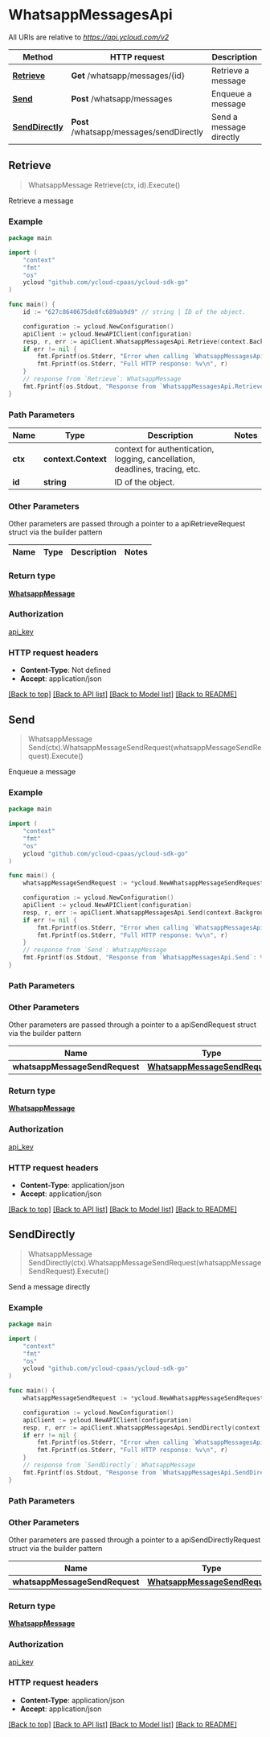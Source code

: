 # WhatsappMessagesApi

All URIs are relative to *https://api.ycloud.com/v2*

Method | HTTP request | Description
------------- | ------------- | -------------
[**Retrieve**](WhatsappMessagesApi.md#Retrieve) | **Get** /whatsapp/messages/{id} | Retrieve a message
[**Send**](WhatsappMessagesApi.md#Send) | **Post** /whatsapp/messages | Enqueue a message
[**SendDirectly**](WhatsappMessagesApi.md#SendDirectly) | **Post** /whatsapp/messages/sendDirectly | Send a message directly



## Retrieve

> WhatsappMessage Retrieve(ctx, id).Execute()

Retrieve a message



### Example

```go
package main

import (
    "context"
    "fmt"
    "os"
    ycloud "github.com/ycloud-cpaas/ycloud-sdk-go"
)

func main() {
    id := "627c8640675de8fc689ab9d9" // string | ID of the object.

    configuration := ycloud.NewConfiguration()
    apiClient := ycloud.NewAPIClient(configuration)
    resp, r, err := apiClient.WhatsappMessagesApi.Retrieve(context.Background(), id).Execute()
    if err != nil {
        fmt.Fprintf(os.Stderr, "Error when calling `WhatsappMessagesApi.Retrieve``: %v\n", err)
        fmt.Fprintf(os.Stderr, "Full HTTP response: %v\n", r)
    }
    // response from `Retrieve`: WhatsappMessage
    fmt.Fprintf(os.Stdout, "Response from `WhatsappMessagesApi.Retrieve`: %v\n", resp)
}
```

### Path Parameters


Name | Type | Description  | Notes
------------- | ------------- | ------------- | -------------
**ctx** | **context.Context** | context for authentication, logging, cancellation, deadlines, tracing, etc.
**id** | **string** | ID of the object. | 

### Other Parameters

Other parameters are passed through a pointer to a apiRetrieveRequest struct via the builder pattern


Name | Type | Description  | Notes
------------- | ------------- | ------------- | -------------


### Return type

[**WhatsappMessage**](WhatsappMessage.md)

### Authorization

[api_key](../README.md#api_key)

### HTTP request headers

- **Content-Type**: Not defined
- **Accept**: application/json

[[Back to top]](#) [[Back to API list]](../README.md#documentation-for-api-endpoints)
[[Back to Model list]](../README.md#documentation-for-models)
[[Back to README]](../README.md)


## Send

> WhatsappMessage Send(ctx).WhatsappMessageSendRequest(whatsappMessageSendRequest).Execute()

Enqueue a message



### Example

```go
package main

import (
    "context"
    "fmt"
    "os"
    ycloud "github.com/ycloud-cpaas/ycloud-sdk-go"
)

func main() {
    whatsappMessageSendRequest := *ycloud.NewWhatsappMessageSendRequest("+447901614024", "+447901614024", ycloud.WhatsappMessageType("template")) // WhatsappMessageSendRequest | 

    configuration := ycloud.NewConfiguration()
    apiClient := ycloud.NewAPIClient(configuration)
    resp, r, err := apiClient.WhatsappMessagesApi.Send(context.Background()).WhatsappMessageSendRequest(whatsappMessageSendRequest).Execute()
    if err != nil {
        fmt.Fprintf(os.Stderr, "Error when calling `WhatsappMessagesApi.Send``: %v\n", err)
        fmt.Fprintf(os.Stderr, "Full HTTP response: %v\n", r)
    }
    // response from `Send`: WhatsappMessage
    fmt.Fprintf(os.Stdout, "Response from `WhatsappMessagesApi.Send`: %v\n", resp)
}
```

### Path Parameters



### Other Parameters

Other parameters are passed through a pointer to a apiSendRequest struct via the builder pattern


Name | Type | Description  | Notes
------------- | ------------- | ------------- | -------------
 **whatsappMessageSendRequest** | [**WhatsappMessageSendRequest**](WhatsappMessageSendRequest.md) |  | 

### Return type

[**WhatsappMessage**](WhatsappMessage.md)

### Authorization

[api_key](../README.md#api_key)

### HTTP request headers

- **Content-Type**: application/json
- **Accept**: application/json

[[Back to top]](#) [[Back to API list]](../README.md#documentation-for-api-endpoints)
[[Back to Model list]](../README.md#documentation-for-models)
[[Back to README]](../README.md)


## SendDirectly

> WhatsappMessage SendDirectly(ctx).WhatsappMessageSendRequest(whatsappMessageSendRequest).Execute()

Send a message directly



### Example

```go
package main

import (
    "context"
    "fmt"
    "os"
    ycloud "github.com/ycloud-cpaas/ycloud-sdk-go"
)

func main() {
    whatsappMessageSendRequest := *ycloud.NewWhatsappMessageSendRequest("+447901614024", "+447901614024", ycloud.WhatsappMessageType("template")) // WhatsappMessageSendRequest | 

    configuration := ycloud.NewConfiguration()
    apiClient := ycloud.NewAPIClient(configuration)
    resp, r, err := apiClient.WhatsappMessagesApi.SendDirectly(context.Background()).WhatsappMessageSendRequest(whatsappMessageSendRequest).Execute()
    if err != nil {
        fmt.Fprintf(os.Stderr, "Error when calling `WhatsappMessagesApi.SendDirectly``: %v\n", err)
        fmt.Fprintf(os.Stderr, "Full HTTP response: %v\n", r)
    }
    // response from `SendDirectly`: WhatsappMessage
    fmt.Fprintf(os.Stdout, "Response from `WhatsappMessagesApi.SendDirectly`: %v\n", resp)
}
```

### Path Parameters



### Other Parameters

Other parameters are passed through a pointer to a apiSendDirectlyRequest struct via the builder pattern


Name | Type | Description  | Notes
------------- | ------------- | ------------- | -------------
 **whatsappMessageSendRequest** | [**WhatsappMessageSendRequest**](WhatsappMessageSendRequest.md) |  | 

### Return type

[**WhatsappMessage**](WhatsappMessage.md)

### Authorization

[api_key](../README.md#api_key)

### HTTP request headers

- **Content-Type**: application/json
- **Accept**: application/json

[[Back to top]](#) [[Back to API list]](../README.md#documentation-for-api-endpoints)
[[Back to Model list]](../README.md#documentation-for-models)
[[Back to README]](../README.md)
